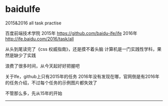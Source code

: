 # baiduIfe
2015&amp;2016 all task practise

百度前端技术学院
2015年 https://github.com/baidu-ife/ife
2016年 http://ife.baidu.com/2016/task/all

从头到尾读完了《css 权威指南》，还是摸不着头脑
计算机是一门实践性学科，果然是缺少了实践

浪费了很多时间，从今天起好好把握吧

关于Ife，github上只有2015年的任务
2016年没有发现在哪，官网倒是有2016年的任务介绍，不过每个任务的示例图片都失效了

不管那么多，先从15年的开始

---
